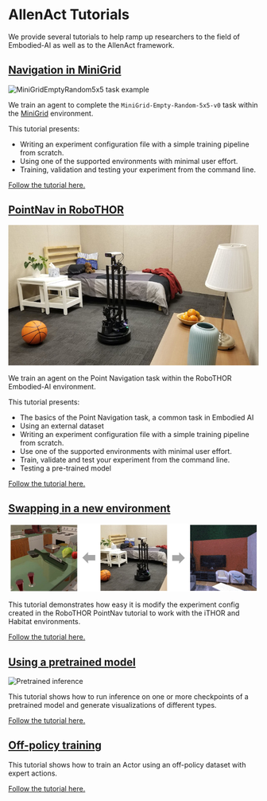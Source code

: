 # AllenAct Tutorials

We provide several tutorials to help ramp up researchers to the field of Embodied-AI as well as to the AllenAct framework.

## [Navigation in MiniGrid](../tutorials/minigrid-tutorial.md)

![MiniGridEmptyRandom5x5 task example](../img/minigrid_environment.png)

We train an agent to complete the `MiniGrid-Empty-Random-5x5-v0` task within the [MiniGrid](https://github.com/maximecb/gym-minigrid) environment. 

This tutorial presents:

* Writing an experiment configuration file with a simple training pipeline from scratch.
* Using one of the supported environments with minimal user effort.
* Training, validation and testing your experiment from the command line.

[Follow the tutorial here.](../tutorials/minigrid-tutorial.md)


## [PointNav in RoboTHOR](../tutorials/training-a-pointnav-model.md)

![RoboTHOR Robot](../img/RoboTHOR_robot.jpg)

We train an agent on the Point Navigation task within the RoboTHOR Embodied-AI environment.

This tutorial presents:

* The basics of the Point Navigation task, a common task in Embodied AI
* Using an external dataset
* Writing an experiment configuration file with a simple training pipeline from scratch.
* Use one of the supported environments with minimal user effort.
* Train, validate and test your experiment from the command line.
* Testing a pre-trained model

[Follow the tutorial here.](../tutorials/training-a-pointnav-model.md)


## [Swapping in a new environment](../tutorials/transfering-to-a-different-environment-framework.md)

![Environment Transfer](../img/env_transfer.jpg)

This tutorial demonstrates how easy it is modify the experiment config created in the RoboTHOR PointNav tutorial to work with the iTHOR and Habitat environments. 

[Follow the tutorial here.](../tutorials/transfering-to-a-different-environment-framework.md)


## [Using a pretrained model](../tutorials/running-inference-on-a-pretrained-model.md)

![Pretrained inference](../img/viz_pretrained_2videos.jpg)

This tutorial shows how to run inference on one or more checkpoints of a pretrained model and generate
visualizations of different types.

[Follow the tutorial here.](../tutorials/running-inference-on-a-pretrained-model.md)


## [Off-policy training](../tutorials/offpolicy-tutorial.md)

This tutorial shows how to train an Actor using an off-policy dataset with expert actions.

[Follow the tutorial here.](../tutorials/offpolicy-tutorial.md)
